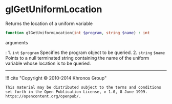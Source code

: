# glGetUniformLocation
Returns the location of a uniform variable

```php
function glGetUniformLocation(int $program, string $name) : int
```

arguments

:    1. `int` `$program` Specifies the program object to be queried.
    2. `string` `$name` Points to a null terminated string containing the name of
    the uniform variable whose location is to be queried.

---
     

!!! cite "Copyright © 2010-2014 Khronos Group"

    This material may be distributed subject to the terms and conditions set forth in the Open Publication License, v 1.0, 8 June 1999. https://opencontent.org/openpub/.